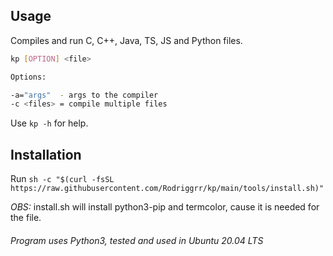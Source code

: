 ## Usage

Compiles and run C, C++, Java, TS, JS and Python files.

```bash
kp [OPTION] <file>

Options:

-a="args"  - args to the compiler
-c <files> = compile multiple files

```

Use ```kp -h``` for help.

## Installation

Run `sh -c "$(curl -fsSL https://raw.githubusercontent.com/Rodriggrr/kp/main/tools/install.sh)"`

_OBS:_ install.sh will install python3-pip and termcolor, cause it is needed for the file.


###### Program uses Python3, tested and used in Ubuntu 20.04 LTS
